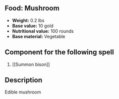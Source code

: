 ## Food: Mushroom
- **Weight:** 0.2 lbs
- **Base value:** 10 gold
- **Nutritional value:** 100 rounds
- **Base material:** Vegetable
## Component for the following spell
1. [[Summon bison]]
## Description
Edible mushroom

